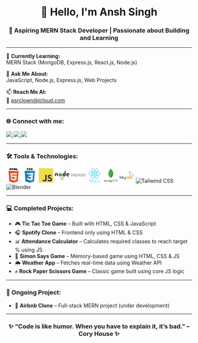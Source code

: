 <h1 align="center">👋 Hello, I'm Ansh Singh</h1>
<h3 align="center">🚀 Aspiring MERN Stack Developer | Passionate about Building and Learning</h3>

---

🌱 **Currently Learning:**  
MERN Stack (MongoDB, Express.js, React.js, Node.js)  

💬 **Ask Me About:**  
JavaScript, Node.js, Express.js, Web Projects  

📫 **Reach Me At:**  
📩 psrclown@icloud.com

---

<h3 align="left">🌐 Connect with me:</h3>
<p align="left">
  <a href="https://linkedin.com/in/psrclown" target="_blank">
    <img src="https://img.shields.io/badge/-LinkedIn-blue?style=for-the-badge&logo=linkedin&logoColor=white" />
  </a>
  <a href="https://instagram.com/anshsingh_psr?igshid=ZGUzMzM3NWJiOQ==" target="_blank">
    <img src="https://img.shields.io/badge/-Instagram-E4405F?style=for-the-badge&logo=instagram&logoColor=white" />
  </a>
  <a href="https://x.com/psrclown" target="_blank">
    <img src="https://img.shields.io/badge/-Twitter-1DA1F2?style=for-the-badge&logo=twitter&logoColor=white" />
  </a>
</p>

---

<h3 align="left">🛠️ Tools & Technologies:</h3>
<p align="left">
  <img src="https://raw.githubusercontent.com/devicons/devicon/master/icons/html5/html5-original-wordmark.svg" alt="HTML5" width="40" height="40"/>
  <img src="https://raw.githubusercontent.com/devicons/devicon/master/icons/css3/css3-original-wordmark.svg" alt="CSS3" width="40" height="40"/>
  <img src="https://raw.githubusercontent.com/devicons/devicon/master/icons/javascript/javascript-original.svg" alt="JavaScript" width="40" height="40"/>
  <img src="https://raw.githubusercontent.com/devicons/devicon/master/icons/nodejs/nodejs-original-wordmark.svg" alt="Node.js" width="40" height="40"/>
  <img src="https://raw.githubusercontent.com/devicons/devicon/master/icons/express/express-original-wordmark.svg" alt="Express.js" width="40" height="40"/>
  <img src="https://raw.githubusercontent.com/devicons/devicon/master/icons/react/react-original-wordmark.svg" alt="React.js" width="40" height="40"/>
  <img src="https://raw.githubusercontent.com/devicons/devicon/master/icons/mongodb/mongodb-original-wordmark.svg" alt="MongoDB" width="40" height="40"/>
  <img src="https://raw.githubusercontent.com/devicons/devicon/master/icons/mysql/mysql-original-wordmark.svg" alt="MySQL" width="40" height="40"/>
  <img src="https://www.vectorlogo.zone/logos/tailwindcss/tailwindcss-icon.svg" alt="Tailwind CSS" width="40" height="40"/>
  <img src="https://download.blender.org/branding/community/blender_community_badge_white.svg" alt="Blender" width="40" height="40"/>
</p>

---

<h3 align="left">💻 Completed Projects:</h3>

- 🎮 **Tic Tac Toe Game** – Built with HTML, CSS & JavaScript  
- 🎧 **Spotify Clone** – Frontend only using HTML & CSS  
- 📊 **Attendance Calculator** – Calculates required classes to reach target % using JS  
- 🧠 **Simon Says Game** – Memory-based game using HTML, CSS & JS  
- 🌦️ **Weather App** – Fetches real-time data using Weather API  
- ✊ **Rock Paper Scissors Game** – Classic game built using core JS logic

---

<h3 align="left">🚧 Ongoing Project:</h3>

- 🏡 **Airbnb Clone** – Full-stack MERN project (under development)

---

<h3 align="center">✨ “Code is like humor. When you have to explain it, it’s bad.” – Cory House ✨</h3>
